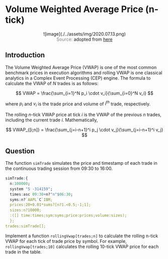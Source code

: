 # Volume Weighted Average Price (n-tick)

<span style="display:block;text-align:center">
![image](./../assets/img/2020.07.13.png)
</span>
<span style="display:block;text-align:center"><font color="grey">Source: </font>adopted from <a href="https://www.prorealcode.com/wp-content/uploads/2016/03/vwap-did-1459157689pcl84.jpg">here</a></span>

## Introduction
The Volume Weighted Average Price (VWAP) is one of the most common benchmark prices in execution algorithms and rolling VWAP is one classical analytics in a Complex Event Processing (CEP) engine. The formula to calculate the VWAP of $N$ trades is as follows:

$$
VWAP = \frac{\sum_{i=1}^N p_i \cdot v_i}{\sum_{i=0}^N v_i}
$$

where $p_i$ and $v_i$ is the trade price and volume of $i^{th}$ trade, respectively.

The rolling *n*-tick VWAP price at tick $i$ is the VWAP of the previous $n$ trades, including the current trade $i$. Mathematically,

$$
VWAP_{[i;n]} = \frac{\sum_{j=i-n+1}^i p_j \cdot v_j}{\sum_{j=i-n+1}^i v_j}
$$

## Question

The function ``simTrade`` simulates the price and timestamp of each trade in the continuous trading session from 09:30 to 16:00.

```q
simTrade:{
  n:100000;
  system "S -314159";
  times:asc 09:30+n?"n"$06:30;
  syms:n?`AAPL`C`IBM;
  prices:20+0.01*sums?[n?1.<0.5;-1;1];
  sizes:n?10000;
  :([] time:times;sym:syms;price:prices;volume:sizes);
  };
trades:simTrade[];
```

Implement a function ``rollingVwap[trades;n]`` to calculate the rolling n-tick VWAP for each tick of trade price by symbol. For example, ``rollingVwap[trades;10]`` calculates the rolling 10-tick VWAP price for each trade in the table.
